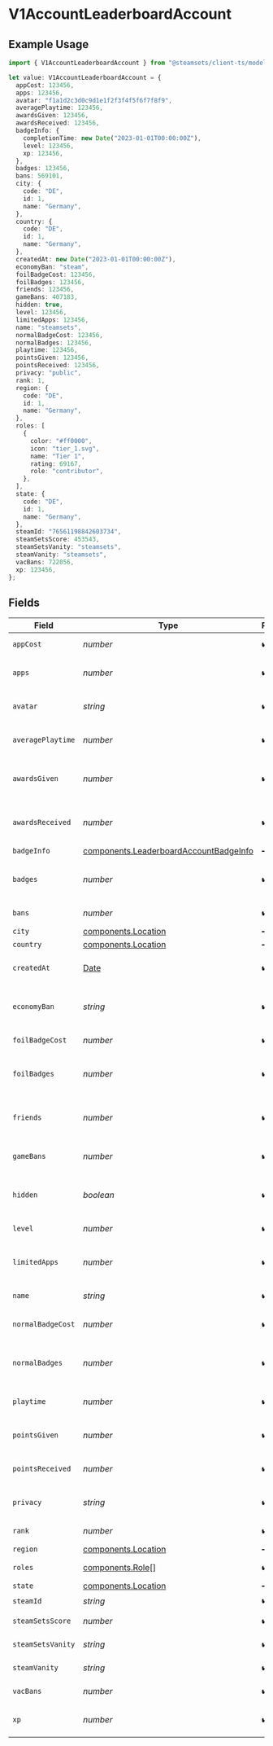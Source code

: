 # V1AccountLeaderboardAccount

## Example Usage

```typescript
import { V1AccountLeaderboardAccount } from "@steamsets/client-ts/models/components";

let value: V1AccountLeaderboardAccount = {
  appCost: 123456,
  apps: 123456,
  avatar: "f1a1d2c3d0c9d1e1f2f3f4f5f6f7f8f9",
  averagePlaytime: 123456,
  awardsGiven: 123456,
  awardsReceived: 123456,
  badgeInfo: {
    completionTime: new Date("2023-01-01T00:00:00Z"),
    level: 123456,
    xp: 123456,
  },
  badges: 123456,
  bans: 569101,
  city: {
    code: "DE",
    id: 1,
    name: "Germany",
  },
  country: {
    code: "DE",
    id: 1,
    name: "Germany",
  },
  createdAt: new Date("2023-01-01T00:00:00Z"),
  economyBan: "steam",
  foilBadgeCost: 123456,
  foilBadges: 123456,
  friends: 123456,
  gameBans: 407183,
  hidden: true,
  level: 123456,
  limitedApps: 123456,
  name: "steamsets",
  normalBadgeCost: 123456,
  normalBadges: 123456,
  playtime: 123456,
  pointsGiven: 123456,
  pointsReceived: 123456,
  privacy: "public",
  rank: 1,
  region: {
    code: "DE",
    id: 1,
    name: "Germany",
  },
  roles: [
    {
      color: "#ff0000",
      icon: "tier_1.svg",
      name: "Tier 1",
      rating: 69167,
      role: "contributor",
    },
  ],
  state: {
    code: "DE",
    id: 1,
    name: "Germany",
  },
  steamId: "76561198842603734",
  steamSetsScore: 453543,
  steamSetsVanity: "steamsets",
  steamVanity: "steamsets",
  vacBans: 722056,
  xp: 123456,
};
```

## Fields

| Field                                                                                            | Type                                                                                             | Required                                                                                         | Description                                                                                      | Example                                                                                          |
| ------------------------------------------------------------------------------------------------ | ------------------------------------------------------------------------------------------------ | ------------------------------------------------------------------------------------------------ | ------------------------------------------------------------------------------------------------ | ------------------------------------------------------------------------------------------------ |
| `appCost`                                                                                        | *number*                                                                                         | :heavy_check_mark:                                                                               | The cost of an app                                                                               | 123456                                                                                           |
| `apps`                                                                                           | *number*                                                                                         | :heavy_check_mark:                                                                               | The number of apps the account has                                                               | 123456                                                                                           |
| `avatar`                                                                                         | *string*                                                                                         | :heavy_check_mark:                                                                               | The avatar hash of the account                                                                   | f1a1d2c3d0c9d1e1f2f3f4f5f6f7f8f9                                                                 |
| `averagePlaytime`                                                                                | *number*                                                                                         | :heavy_check_mark:                                                                               | The average playtime of the account                                                              | 123456                                                                                           |
| `awardsGiven`                                                                                    | *number*                                                                                         | :heavy_check_mark:                                                                               | The number of awards the account has                                                             | 123456                                                                                           |
| `awardsReceived`                                                                                 | *number*                                                                                         | :heavy_check_mark:                                                                               | The number of awards the account has                                                             | 123456                                                                                           |
| `badgeInfo`                                                                                      | [components.LeaderboardAccountBadgeInfo](../../models/components/leaderboardaccountbadgeinfo.md) | :heavy_minus_sign:                                                                               | N/A                                                                                              |                                                                                                  |
| `badges`                                                                                         | *number*                                                                                         | :heavy_check_mark:                                                                               | The number of badges the account has                                                             | 123456                                                                                           |
| `bans`                                                                                           | *number*                                                                                         | :heavy_check_mark:                                                                               | The number of bans                                                                               |                                                                                                  |
| `city`                                                                                           | [components.Location](../../models/components/location.md)                                       | :heavy_minus_sign:                                                                               | N/A                                                                                              |                                                                                                  |
| `country`                                                                                        | [components.Location](../../models/components/location.md)                                       | :heavy_minus_sign:                                                                               | N/A                                                                                              |                                                                                                  |
| `createdAt`                                                                                      | [Date](https://developer.mozilla.org/en-US/docs/Web/JavaScript/Reference/Global_Objects/Date)    | :heavy_check_mark:                                                                               | The time the account was created                                                                 | 2023-01-01T00:00:00Z                                                                             |
| `economyBan`                                                                                     | *string*                                                                                         | :heavy_check_mark:                                                                               | The economy ban of the account                                                                   | steam                                                                                            |
| `foilBadgeCost`                                                                                  | *number*                                                                                         | :heavy_check_mark:                                                                               | The cost of a foil badge                                                                         | 123456                                                                                           |
| `foilBadges`                                                                                     | *number*                                                                                         | :heavy_check_mark:                                                                               | The number of foil badges the account has                                                        | 123456                                                                                           |
| `friends`                                                                                        | *number*                                                                                         | :heavy_check_mark:                                                                               | The number of friends the account has                                                            | 123456                                                                                           |
| `gameBans`                                                                                       | *number*                                                                                         | :heavy_check_mark:                                                                               | The number of game bans                                                                          |                                                                                                  |
| `hidden`                                                                                         | *boolean*                                                                                        | :heavy_check_mark:                                                                               | Whether the account is hidden in the leaderboards                                                | true                                                                                             |
| `level`                                                                                          | *number*                                                                                         | :heavy_check_mark:                                                                               | The level of the account                                                                         | 123456                                                                                           |
| `limitedApps`                                                                                    | *number*                                                                                         | :heavy_check_mark:                                                                               | The number of limited apps the account has                                                       | 123456                                                                                           |
| `name`                                                                                           | *string*                                                                                         | :heavy_check_mark:                                                                               | The name of the account                                                                          | steamsets                                                                                        |
| `normalBadgeCost`                                                                                | *number*                                                                                         | :heavy_check_mark:                                                                               | The cost of a normal badge                                                                       | 123456                                                                                           |
| `normalBadges`                                                                                   | *number*                                                                                         | :heavy_check_mark:                                                                               | The number of normal badges the account has                                                      | 123456                                                                                           |
| `playtime`                                                                                       | *number*                                                                                         | :heavy_check_mark:                                                                               | The playtime of the account                                                                      | 123456                                                                                           |
| `pointsGiven`                                                                                    | *number*                                                                                         | :heavy_check_mark:                                                                               | The number of points the account has                                                             | 123456                                                                                           |
| `pointsReceived`                                                                                 | *number*                                                                                         | :heavy_check_mark:                                                                               | The number of points the account has                                                             | 123456                                                                                           |
| `privacy`                                                                                        | *string*                                                                                         | :heavy_check_mark:                                                                               | The privacy of the account                                                                       | public                                                                                           |
| `rank`                                                                                           | *number*                                                                                         | :heavy_check_mark:                                                                               | The rank of the account                                                                          | 1                                                                                                |
| `region`                                                                                         | [components.Location](../../models/components/location.md)                                       | :heavy_minus_sign:                                                                               | N/A                                                                                              |                                                                                                  |
| `roles`                                                                                          | [components.Role](../../models/components/role.md)[]                                             | :heavy_check_mark:                                                                               | The roles of the account                                                                         |                                                                                                  |
| `state`                                                                                          | [components.Location](../../models/components/location.md)                                       | :heavy_minus_sign:                                                                               | N/A                                                                                              |                                                                                                  |
| `steamId`                                                                                        | *string*                                                                                         | :heavy_check_mark:                                                                               | The steam id                                                                                     | 76561198842603734                                                                                |
| `steamSetsScore`                                                                                 | *number*                                                                                         | :heavy_check_mark:                                                                               | The steam sets score                                                                             |                                                                                                  |
| `steamSetsVanity`                                                                                | *string*                                                                                         | :heavy_check_mark:                                                                               | The vanity of the account                                                                        | steamsets                                                                                        |
| `steamVanity`                                                                                    | *string*                                                                                         | :heavy_check_mark:                                                                               | The vanity of the account                                                                        | steamsets                                                                                        |
| `vacBans`                                                                                        | *number*                                                                                         | :heavy_check_mark:                                                                               | The number of vac bans                                                                           |                                                                                                  |
| `xp`                                                                                             | *number*                                                                                         | :heavy_check_mark:                                                                               | The number of xp the account has                                                                 | 123456                                                                                           |